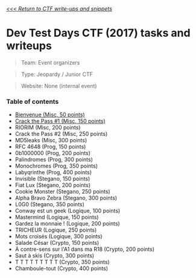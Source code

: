 _[<<< Return to CTF write-ups and snippets](https://github.com/nbrisset/CTF)_

# Dev Test Days CTF (2017) tasks and writeups

> Team: Event organizers

> Type: Jeopardy / Junior CTF

> Website: None (internal event)

### Table of contents

* [Bienvenue (Misc, 50 points)](challenges/bienvenue-50)
* [Crack the Pass #1 (Misc, 150 points)](challenges/crack-the-pass1-150)
* RIORIM (Misc, 200 points)
* Crack the Pass #2 (Misc, 250 points)
* MD5leaks (Misc, 300 points)
* RFC 4648 (Prog, 150 points)
* 0b1000000 (Prog, 200 points)
* Palindromes (Prog, 300 points)
* Monochromes (Prog, 350 points)
* Labyqrinthe (Prog, 400 points)
* Invisible (Stegano, 150 points)
* Fiat Lux (Stegano, 200 points)
* Cookie Monster (Stegano, 250 points)
* Alpha Bravo Zebra (Stegano, 300 points)
* L0G0 (Stegano, 350 points)
* Conway est un geek (Logique, 100 points)
* Mastermind (Logique, 150 points)
* Gardez la monnaie ! (Logique, 200 points)
* TRICHEUR (Logique, 250 points)
* Mots croisés (Logique, 300 points)
* Salade César (Crypto, 150 points)
* À contre-sens sur l'A1 dans ma R18 (Crypto, 200 points)
* Saut à skis (Crypto, 300 points)
* T T T T T T T T T (Crypto, 350 points)
* Chamboule-tout (Crypto, 400 points)
